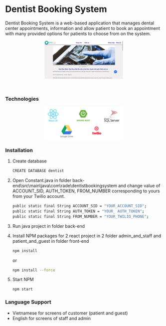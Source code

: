 # Dentist Booking System
Dentist Booking System is a web-based application that manages dental center appointments, information and allow patient to book an appointment with many provided options for patients to choose from on the system.

<p align="center">
<img src="https://github.com/light-tree/Dentist-Booking-System/blob/main/images/homescreen.JPG" style="
	width:50%;
	display: block;">
</p>
<br />



### Technologies

<p align="center">
<img src="https://raw.githubusercontent.com/light-tree/Dentist-Booking-System/main/images/technologies.JPG" style="
	width:50%;
	display: block;">
</p>




### Installation

1. Create database
   ```sh
   CREATE DATABASE dentist
   ```

2. Open Constant.java in folder back-end\src\main\java\com\rade\dentistbookingsystem and change value of ACCOUNT_SID, AUTH_TOKEN, FROM_NUMBER corresponding to yours from your Twilio account.
   ```sh
   public static final String ACCOUNT_SID = "YOUR_ACCOUNT_SID";
   public static final String AUTH_TOKEN = "YOUR_ AUTH_TOKEN";
   public static final String FROM_NUMBER = "YOUR_TWILIO_PHONE";
   ```

3. Run java project in folder back-end

4. Install NPM packages for 2 react project in 2 folder admin_and_staff and patient_and_guest in folder front-end
   ```sh
   npm install
   ```
   or
   ```sh
   npm install --force
   ```

5. Start NPM
   ```sh
   npm start
   ```

### Language Support
* Vietnamese for screens of customer (patient and guest)
* English for screens of staff and admin